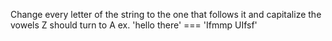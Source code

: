 Change every letter of the string to the one that follows it and capitalize the vowels
Z should turn to A
ex. 'hello there' === 'Ifmmp UIfsf'
